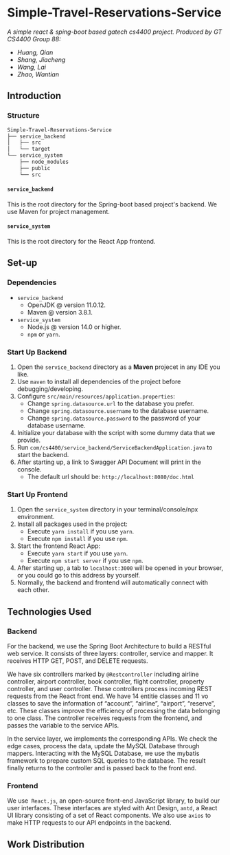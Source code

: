 # Simple-Travel-Reservations-Service
*A simple react & sping-boot based gatech cs4400 project.*
*Produced by GT CS4400 Group 88:*
- *Huang, Qian*
- *Shang, Jiacheng*
- *Wang, Lai*
- *Zhao, Wantian*

## Introduction

### Structure
```bash
Simple-Travel-Reservations-Service
├── service_backend
│   ├── src
│   └── target
└── service_system
    ├── node_modules
    ├── public
    └── src
```
#### `service_backend`
This is the root directory for the Spring-boot based project's backend. We use Maven for project management.

#### `service_system`
This is the root directory for the React App frontend.

## Set-up

### Dependencies
- `service_backend`
  - OpenJDK @ version 11.0.12.
  - Maven @ version 3.8.1.
- `service_system`
  - Node.js @ version 14.0 or higher.
  - `npm` or `yarn`.

### Start Up Backend
1. Open the `service_backend` directory as a **Maven** projecet in any IDE you like.
2. Use `maven` to install all dependencies of the project before debugging/developing.
3. Configure `src/main/resources/application.properties`:
    - Change `spring.datasource.url` to the database you prefer.
    - Change `spring.datasource.username` to the database username.
    - Change `spring.datasource.password` to the password of your database username.
4. Initialize your database with the script with some dummy data that we provide.
5. Run `com/cs4400/service_backend/ServiceBackendApplication.java` to start the backend.
6. After starting up, a link to Swagger API Document will print in the console.
    - The default url should be: `http://localhost:8080/doc.html`

### Start Up Frontend
1. Open the `service_system` directory in your terminal/console/npx environment.
2. Install all packages used in the project:
    * Execute `yarn install` if you use `yarn`.
    * Execute `npm install` if you use `npm`.
3. Start the frontend React App:
    * Execute `yarn start` if you use `yarn`.
    * Execute `npm start server` if you use `npm`.
4. After starting up, a tab to `localhost:3000` will be opened in your browser, or you could go to this address by yourself.
5. Normally, the backend and frontend will automatically connect with each other.

## Technologies Used

### Backend

For the backend, we use the Spring Boot Architecture to build a RESTful web service. It consists of three layers: controller, service and mapper.  It receives HTTP GET, POST, and DELETE requests. 

We have six controllers marked by `@Restcontroller` including airline controller, airport controller, book controller, flight controller, property controller, and user controller. These controllers process incoming REST requests from the React front end. We have 14 entitie classes and 11 vo classes to save the information of “account”, “airline”, “airport”, “reserve”, etc. These classes improve the efficiency of processing the data belonging to one class. The controller receives requests from the frontend, and passes the variable to the service APIs.

In the service layer, we implements the corresponding APIs. We check the edge cases, process the data, update the MySQL Database through mappers. Interacting with the MySQL Database, we use the mybatis framework to prepare custom SQL queries to the database. The result finally returns to the controller and is passed back to the front end.

### Frontend
    
We use` React.js`, an open-source front-end JavaScript library, to build our user interfaces. These interfaces are styled with Ant Design, `antd`, a React UI library consisting of a set of React components. We also use `axios` to make HTTP requests to our API endpoints in the backend.

## Work Distribution
